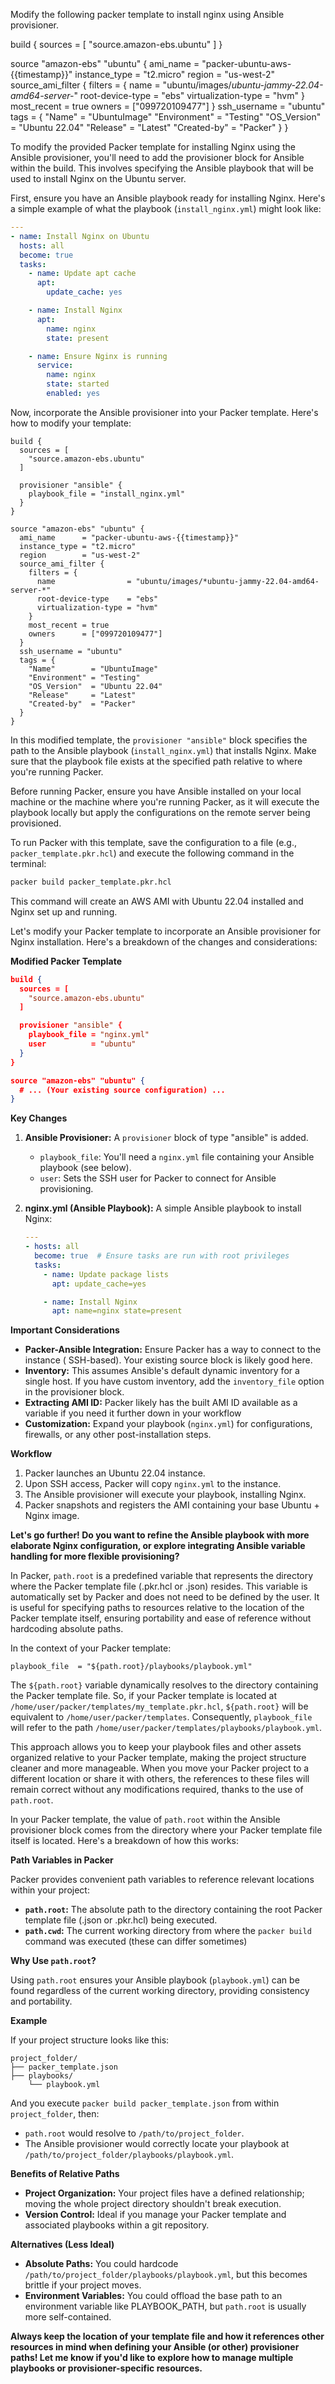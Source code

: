 Modify the following packer template to install nginx using Ansible provisioner. 

build {
  sources = [
    "source.amazon-ebs.ubuntu"
  ]
}

source "amazon-ebs" "ubuntu" {
  ami_name      = "packer-ubuntu-aws-{{timestamp}}"
  instance_type = "t2.micro"
  region        = "us-west-2"
  source_ami_filter {
    filters = {
      name                = "ubuntu/images/*ubuntu-jammy-22.04-amd64-server-*"
      root-device-type    = "ebs"
      virtualization-type = "hvm"
    }
    most_recent = true
    owners      = ["099720109477"]
  }
  ssh_username = "ubuntu"
  tags = {
    "Name"        = "UbuntuImage"
    "Environment" = "Testing"
    "OS_Version"  = "Ubuntu 22.04"
    "Release"     = "Latest"
    "Created-by"  = "Packer"
  }
}

To modify the provided Packer template for installing Nginx using the Ansible provisioner, you'll need to add the provisioner block for Ansible within the build. This involves specifying the Ansible playbook that will be used to install Nginx on the Ubuntu server.

First, ensure you have an Ansible playbook ready for installing Nginx. Here's a simple example of what the playbook (`install_nginx.yml`) might look like:

```yaml
---
- name: Install Nginx on Ubuntu
  hosts: all
  become: true
  tasks:
    - name: Update apt cache
      apt:
        update_cache: yes

    - name: Install Nginx
      apt:
        name: nginx
        state: present

    - name: Ensure Nginx is running
      service:
        name: nginx
        state: started
        enabled: yes
```

Now, incorporate the Ansible provisioner into your Packer template. Here's how to modify your template:

```hcl
build {
  sources = [
    "source.amazon-ebs.ubuntu"
  ]

  provisioner "ansible" {
    playbook_file = "install_nginx.yml"
  }
}

source "amazon-ebs" "ubuntu" {
  ami_name      = "packer-ubuntu-aws-{{timestamp}}"
  instance_type = "t2.micro"
  region        = "us-west-2"
  source_ami_filter {
    filters = {
      name                = "ubuntu/images/*ubuntu-jammy-22.04-amd64-server-*"
      root-device-type    = "ebs"
      virtualization-type = "hvm"
    }
    most_recent = true
    owners      = ["099720109477"]
  }
  ssh_username = "ubuntu"
  tags = {
    "Name"        = "UbuntuImage"
    "Environment" = "Testing"
    "OS_Version"  = "Ubuntu 22.04"
    "Release"     = "Latest"
    "Created-by"  = "Packer"
  }
}
```

In this modified template, the `provisioner "ansible"` block specifies the path to the Ansible playbook (`install_nginx.yml`) that installs Nginx. Make sure that the playbook file exists at the specified path relative to where you're running Packer.

Before running Packer, ensure you have Ansible installed on your local machine or the machine where you're running Packer, as it will execute the playbook locally but apply the configurations on the remote server being provisioned.

To run Packer with this template, save the configuration to a file (e.g., `packer_template.pkr.hcl`) and execute the following command in the terminal:

```sh
packer build packer_template.pkr.hcl
```

This command will create an AWS AMI with Ubuntu 22.04 installed and Nginx set up and running.

 Let's modify your Packer template to incorporate an Ansible provisioner for Nginx installation. Here's a breakdown of the changes and considerations:

**Modified Packer Template**

```json
build {
  sources = [
    "source.amazon-ebs.ubuntu"
  ]

  provisioner "ansible" {
    playbook_file = "nginx.yml"  
    user          = "ubuntu" 
  }
}

source "amazon-ebs" "ubuntu" {
  # ... (Your existing source configuration) ...
}
```

**Key Changes**

1. **Ansible Provisioner:**  A `provisioner` block of type "ansible" is added.
    * `playbook_file`:  You'll need a `nginx.yml` file containing your Ansible playbook (see below).
    * `user`:  Sets the SSH user for Packer to connect for Ansible provisioning. 

2. **nginx.yml (Ansible Playbook):** A  simple Ansible playbook to install Nginx:

   ```yaml
   ---
   - hosts: all
     become: true  # Ensure tasks are run with root privileges
     tasks:
       - name: Update package lists
         apt: update_cache=yes

       - name: Install Nginx
         apt: name=nginx state=present
   ```

**Important Considerations**

* **Packer-Ansible Integration:** Ensure Packer has a way to connect to the instance ( SSH-based). Your existing source block is likely good here.
* **Inventory:** This assumes Ansible's default dynamic inventory for a single host. If you have custom inventory, add the `inventory_file`  option in the provisioner block.
* **Extracting AMI ID:** Packer likely has the built AMI ID available as a variable if you need it further down in your workflow
* **Customization:** Expand your playbook (`nginx.yml`)  for configurations, firewalls, or any other post-installation steps.

**Workflow**

1. Packer launches an Ubuntu 22.04 instance.
2. Upon SSH access, Packer will copy `nginx.yml` to the instance.
3. The Ansible provisioner will execute your playbook, installing Nginx.
4. Packer snapshots and registers the AMI containing your base Ubuntu + Nginx image.

**Let's go further! Do you want to refine the Ansible playbook with more elaborate Nginx configuration, or explore integrating Ansible variable handling for more flexible provisioning?** 

In Packer, `path.root` is a predefined variable that represents the directory where the Packer template file (.pkr.hcl or .json) resides. This variable is automatically set by Packer and does not need to be defined by the user. It is useful for specifying paths to resources relative to the location of the Packer template itself, ensuring portability and ease of reference without hardcoding absolute paths.

In the context of your Packer template:

```hcl
playbook_file  = "${path.root}/playbooks/playbook.yml"
```

The `${path.root}` variable dynamically resolves to the directory containing the Packer template file. So, if your Packer template is located at `/home/user/packer/templates/my_template.pkr.hcl`, `${path.root}` will be equivalent to `/home/user/packer/templates`. Consequently, `playbook_file` will refer to the path `/home/user/packer/templates/playbooks/playbook.yml`.

This approach allows you to keep your playbook files and other assets organized relative to your Packer template, making the project structure cleaner and more manageable. When you move your Packer project to a different location or share it with others, the references to these files will remain correct without any modifications required, thanks to the use of `path.root`.

In your Packer template, the value of `path.root` within the Ansible provisioner block comes from the directory where your Packer template file itself is located. Here's a breakdown of how this works:

**Path Variables in Packer**

Packer provides convenient path variables to reference relevant locations within your project:

* **`path.root`:** The absolute path to the directory containing the root Packer template file (.json or .pkr.hcl) being executed.
* **`path.cwd`:**  The current working directory from where the `packer build` command was executed (these can differ sometimes)

**Why Use `path.root`?**

Using `path.root` ensures your Ansible playbook (`playbook.yml`) can be found regardless of the current working directory, providing consistency and portability. 

**Example**

If your project structure looks like this:

```
project_folder/
├── packer_template.json
├── playbooks/
    └── playbook.yml 
```

And you execute `packer build packer_template.json` from within `project_folder`, then:

* `path.root` would resolve to `/path/to/project_folder`.
* The Ansible provisioner would correctly locate your playbook at `/path/to/project_folder/playbooks/playbook.yml`.

**Benefits of Relative Paths**

* **Project Organization:** Your project files have a defined relationship; moving the whole project directory shouldn't break execution.
* **Version Control:** Ideal if you manage your Packer template and associated playbooks within a git repository.

**Alternatives (Less Ideal)**

* **Absolute Paths:** You could hardcode `/path/to/project_folder/playbooks/playbook.yml`, but this becomes brittle if your project moves.
* **Environment Variables:** You could offload the base path to an environment variable like PLAYBOOK_PATH, but `path.root` is usually more self-contained.

**Always keep the location of your template file and how it references other resources in mind when defining your Ansible (or other) provisioner paths!  Let me know if you'd like to explore how to manage multiple playbooks or provisioner-specific resources.** 

